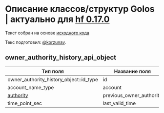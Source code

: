 # Описание классов/структур Golos | актуально для [hf 0.17.0](https://github.com/GolosChain/golos/releases/tag/v0.17.0)
Текст собран на основе [исходного кода](https://github.com/GolosChain/golos/tree/master/plugins/database_api/include/golos/plugins/database_api/api_objects/owner_authority_history_api_object.hpp)

Текс подготовил: [@korzunav](https://golos.io/@korzunav).

## owner_authority_history_api_object


|Тип поля|Название поля|Описание|
|--------|-------------|--------|
|owner_authority_history_object::id_type|id||
|account_name_type|account||
|[authority](authority.md)|previous_owner_authority||
|time_point_sec|last_valid_time||
